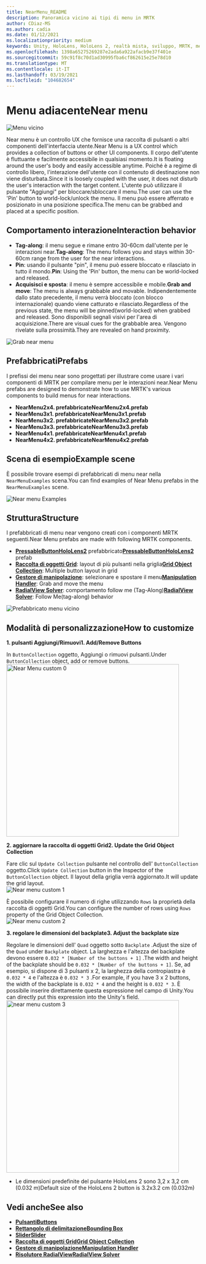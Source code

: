 ```yaml
---
title: NearMenu_README
description: Panoramica vicino ai tipi di menu in MRTK
author: CDiaz-MS
ms.author: cadia
ms.date: 01/12/2021
ms.localizationpriority: medium
keywords: Unity, HoloLens, HoloLens 2, realtà mista, sviluppo, MRTK, menu near,
ms.openlocfilehash: 1398a65275269287e2ada6a922afacb9e37f401e
ms.sourcegitcommit: 59c91f8c70d1ad30995fba6cf862615e25e78d10
ms.translationtype: MT
ms.contentlocale: it-IT
ms.lasthandoff: 03/19/2021
ms.locfileid: "104682654"
---
```

# <a name="near-menu"></a><span data-ttu-id="182aa-104">Menu adiacente</span><span class="sxs-lookup"><span data-stu-id="182aa-104">Near menu</span></span>

![Menu vicino](Images/NearMenu/MRTK_UX_NearMenu.png)

<span data-ttu-id="182aa-106">Near menu è un controllo UX che fornisce una raccolta di pulsanti o altri componenti dell'interfaccia utente.</span><span class="sxs-lookup"><span data-stu-id="182aa-106">Near Menu is a UX control which provides a collection of buttons or other UI components.</span></span> <span data-ttu-id="182aa-107">Il corpo dell'utente è fluttuante e facilmente accessibile in qualsiasi momento.</span><span class="sxs-lookup"><span data-stu-id="182aa-107">It is floating around the user's body and easily accessible anytime.</span></span> <span data-ttu-id="182aa-108">Poiché è a regime di controllo libero, l'interazione dell'utente con il contenuto di destinazione non viene disturbata.</span><span class="sxs-lookup"><span data-stu-id="182aa-108">Since it is loosely coupled with the user, it does not disturb the user's interaction with the target content.</span></span> <span data-ttu-id="182aa-109">L'utente può utilizzare il pulsante "Aggiungi" per bloccare/sbloccare il menu.</span><span class="sxs-lookup"><span data-stu-id="182aa-109">The user can use the 'Pin' button to world-lock/unlock the menu.</span></span> <span data-ttu-id="182aa-110">Il menu può essere afferrato e posizionato in una posizione specifica.</span><span class="sxs-lookup"><span data-stu-id="182aa-110">The menu can be grabbed and placed at a specific position.</span></span>

## <a name="interaction-behavior"></a><span data-ttu-id="182aa-111">Comportamento interazione</span><span class="sxs-lookup"><span data-stu-id="182aa-111">Interaction behavior</span></span>

- <span data-ttu-id="182aa-112">**Tag-along**: il menu segue e rimane entro 30-60cm dall'utente per le interazioni near.</span><span class="sxs-lookup"><span data-stu-id="182aa-112">**Tag-along**: The menu follows you and stays within 30-60cm range from the user for the near interactions.</span></span>
- <span data-ttu-id="182aa-113">**Pin**: usando il pulsante "pin", il menu può essere bloccato e rilasciato in tutto il mondo.</span><span class="sxs-lookup"><span data-stu-id="182aa-113">**Pin**: Using the 'Pin' button, the menu can be world-locked and released.</span></span>
- <span data-ttu-id="182aa-114">**Acquisisci e sposta**: il menu è sempre accessibile e mobile.</span><span class="sxs-lookup"><span data-stu-id="182aa-114">**Grab and move**: The menu is always grabbable and movable.</span></span> <span data-ttu-id="182aa-115">Indipendentemente dallo stato precedente, il menu verrà bloccato (con blocco internazionale) quando viene catturato e rilasciato.</span><span class="sxs-lookup"><span data-stu-id="182aa-115">Regardless of the previous state, the menu will be pinned(world-locked) when grabbed and released.</span></span> <span data-ttu-id="182aa-116">Sono disponibili segnali visivi per l'area di acquisizione.</span><span class="sxs-lookup"><span data-stu-id="182aa-116">There are visual cues for the grabbable area.</span></span> <span data-ttu-id="182aa-117">Vengono rivelate sulla prossimità.</span><span class="sxs-lookup"><span data-stu-id="182aa-117">They are revealed on hand proximity.</span></span>

<img src="Images/NearMenu/MRTK_UX_NearMenu_Grab.png" alt="Grab near menu">

## <a name="prefabs"></a><span data-ttu-id="182aa-118">Prefabbricati</span><span class="sxs-lookup"><span data-stu-id="182aa-118">Prefabs</span></span>

<span data-ttu-id="182aa-119">I prefissi dei menu near sono progettati per illustrare come usare i vari componenti di MRTK per compilare menu per le interazioni near.</span><span class="sxs-lookup"><span data-stu-id="182aa-119">Near Menu prefabs are designed to demonstrate how to use MRTK's various components to build menus for near interactions.</span></span>

- <span data-ttu-id="182aa-120">**NearMenu2x4. prefabbricate**</span><span class="sxs-lookup"><span data-stu-id="182aa-120">**NearMenu2x4.prefab**</span></span>
- <span data-ttu-id="182aa-121">**NearMenu3x1. prefabbricate**</span><span class="sxs-lookup"><span data-stu-id="182aa-121">**NearMenu3x1.prefab**</span></span>
- <span data-ttu-id="182aa-122">**NearMenu3x2. prefabbricate**</span><span class="sxs-lookup"><span data-stu-id="182aa-122">**NearMenu3x2.prefab**</span></span>
- <span data-ttu-id="182aa-123">**NearMenu3x3. prefabbricate**</span><span class="sxs-lookup"><span data-stu-id="182aa-123">**NearMenu3x3.prefab**</span></span>
- <span data-ttu-id="182aa-124">**NearMenu4x1. prefabbricate**</span><span class="sxs-lookup"><span data-stu-id="182aa-124">**NearMenu4x1.prefab**</span></span>
- <span data-ttu-id="182aa-125">**NearMenu4x2. prefabbricate**</span><span class="sxs-lookup"><span data-stu-id="182aa-125">**NearMenu4x2.prefab**</span></span>

## <a name="example-scene"></a><span data-ttu-id="182aa-126">Scena di esempio</span><span class="sxs-lookup"><span data-stu-id="182aa-126">Example scene</span></span>

<span data-ttu-id="182aa-127">È possibile trovare esempi di prefabbricati di menu near nella `NearMenuExamples` scena.</span><span class="sxs-lookup"><span data-stu-id="182aa-127">You can find examples of Near Menu prefabs in the `NearMenuExamples` scene.</span></span>

<img src="Images/NearMenu/MRTK_UX_NearMenu_Examples.png" alt="Near menu Examples">

## <a name="structure"></a><span data-ttu-id="182aa-128">Struttura</span><span class="sxs-lookup"><span data-stu-id="182aa-128">Structure</span></span>

<span data-ttu-id="182aa-129">I prefabbricati di menu near vengono creati con i componenti MRTK seguenti.</span><span class="sxs-lookup"><span data-stu-id="182aa-129">Near Menu prefabs are made with following MRTK components.</span></span>

- <span data-ttu-id="182aa-130">[**PressableButtonHoloLens2**](README_Button.md) prefabbricato</span><span class="sxs-lookup"><span data-stu-id="182aa-130">[**PressableButtonHoloLens2**](README_Button.md) prefab</span></span>
- <span data-ttu-id="182aa-131">[**Raccolta di oggetti Grid**](README_ObjectCollection.md): layout di più pulsanti nella griglia</span><span class="sxs-lookup"><span data-stu-id="182aa-131">[**Grid Object Collection**](README_ObjectCollection.md): Multiple button layout in grid</span></span>
- <span data-ttu-id="182aa-132">[**Gestore di manipolazione**](README_ManipulationHandler.md): selezionare e spostare il menu</span><span class="sxs-lookup"><span data-stu-id="182aa-132">[**Manipulation Handler**](README_ManipulationHandler.md): Grab and move the menu</span></span>
- <span data-ttu-id="182aa-133">[**RadialView Solver**](README_Solver.md): comportamento follow me (Tag-Along)</span><span class="sxs-lookup"><span data-stu-id="182aa-133">[**RadialView Solver**](README_Solver.md): Follow Me(tag-along) behavior</span></span>

![Prefabbricato menu vicino](Images/NearMenu/MRTK_UX_NearMenu_Structure.png)

## <a name="how-to-customize"></a><span data-ttu-id="182aa-135">Modalità di personalizzazione</span><span class="sxs-lookup"><span data-stu-id="182aa-135">How to customize</span></span>

<span data-ttu-id="182aa-136">**1. pulsanti Aggiungi/Rimuovi**</span><span class="sxs-lookup"><span data-stu-id="182aa-136">**1. Add/Remove Buttons**</span></span>

<span data-ttu-id="182aa-137">In `ButtonCollection` oggetto, Aggiungi o rimuovi pulsanti.</span><span class="sxs-lookup"><span data-stu-id="182aa-137">Under `ButtonCollection` object, add or remove buttons.</span></span>  
<img src="Images/NearMenu/MRTK_UX_NearMenu_Custom0.png" width="450" alt="Near Menu custom 0">

<span data-ttu-id="182aa-138">**2. aggiornare la raccolta di oggetti Grid**</span><span class="sxs-lookup"><span data-stu-id="182aa-138">**2. Update the Grid Object Collection**</span></span>

<span data-ttu-id="182aa-139">Fare clic sul `Update Collection` pulsante nel controllo dell' `ButtonCollection` oggetto.</span><span class="sxs-lookup"><span data-stu-id="182aa-139">Click `Update Collection` button in the Inspector of the `ButtonCollection` object.</span></span> <span data-ttu-id="182aa-140">Il layout della griglia verrà aggiornato.</span><span class="sxs-lookup"><span data-stu-id="182aa-140">It will update the grid layout.</span></span>  
<img src="Images/NearMenu/MRTK_UX_NearMenu_Custom1.png" alt="Near menu custom 1">

<span data-ttu-id="182aa-141">È possibile configurare il numero di righe utilizzando `Rows` la proprietà della raccolta di oggetti Grid.</span><span class="sxs-lookup"><span data-stu-id="182aa-141">You can configure the number of rows using `Rows` property of the Grid Object Collection.</span></span>  
<img src="Images/NearMenu/MRTK_UX_NearMenu_Custom2.png" alt="Near menu custom 2">

<span data-ttu-id="182aa-142">**3. regolare le dimensioni del backplate**</span><span class="sxs-lookup"><span data-stu-id="182aa-142">**3. Adjust the backplate size**</span></span>

<span data-ttu-id="182aa-143">Regolare le dimensioni dell' `Quad` oggetto sotto `Backplate` .</span><span class="sxs-lookup"><span data-stu-id="182aa-143">Adjust the size of the `Quad` under `Backplate` object.</span></span> <span data-ttu-id="182aa-144">La larghezza e l'altezza del backplate devono essere `0.032 * [Number of the buttons + 1]` .</span><span class="sxs-lookup"><span data-stu-id="182aa-144">The width and height of the backplate should be `0.032 * [Number of the buttons + 1]`.</span></span> <span data-ttu-id="182aa-145">Se, ad esempio, si dispone di 3 pulsanti x 2, la larghezza della contropiastra è `0.032 * 4` e l'altezza è `0.032 * 3` .</span><span class="sxs-lookup"><span data-stu-id="182aa-145">For example, if you have 3 x 2 buttons, the width of the backplate is `0.032 * 4` and the height is `0.032 * 3`.</span></span> <span data-ttu-id="182aa-146">È possibile inserire direttamente questa espressione nel campo di Unity.</span><span class="sxs-lookup"><span data-stu-id="182aa-146">You can directly put this expression into the Unity's field.</span></span>  
<img src="Images/NearMenu/MRTK_UX_NearMenu_Custom3.png" width="450" alt="near menu custom 3">

- <span data-ttu-id="182aa-147">Le dimensioni predefinite del pulsante HoloLens 2 sono 3,2 x 3,2 cm (0.032 m)</span><span class="sxs-lookup"><span data-stu-id="182aa-147">Default size of the HoloLens 2 button is 3.2x3.2 cm (0.032m)</span></span>

## <a name="see-also"></a><span data-ttu-id="182aa-148">Vedi anche</span><span class="sxs-lookup"><span data-stu-id="182aa-148">See also</span></span>

- [<span data-ttu-id="182aa-149">**Pulsanti**</span><span class="sxs-lookup"><span data-stu-id="182aa-149">**Buttons**</span></span>](README_Button.md)
- [<span data-ttu-id="182aa-150">**Rettangolo di delimitazione**</span><span class="sxs-lookup"><span data-stu-id="182aa-150">**Bounding Box**</span></span>](README_BoundingBox.md)
- [<span data-ttu-id="182aa-151">**Slider**</span><span class="sxs-lookup"><span data-stu-id="182aa-151">**Slider**</span></span>](README_Sliders.md)
- [<span data-ttu-id="182aa-152">**Raccolta di oggetti Grid**</span><span class="sxs-lookup"><span data-stu-id="182aa-152">**Grid Object Collection**</span></span>](README_ObjectCollection.md)
- [<span data-ttu-id="182aa-153">**Gestore di manipolazione**</span><span class="sxs-lookup"><span data-stu-id="182aa-153">**Manipulation Handler**</span></span>](README_ManipulationHandler.md)
- [<span data-ttu-id="182aa-154">**Risolutore RadialView**</span><span class="sxs-lookup"><span data-stu-id="182aa-154">**RadialView Solver**</span></span>](README_Solver.md)
